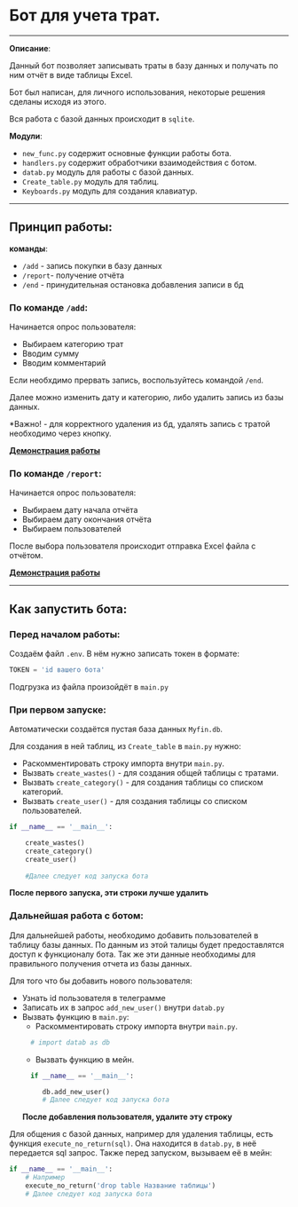 # Бот для учета трат.
___

**Описание**: 

Данный бот позволяет записывать траты в базу данных и получать по ним отчёт в виде таблицы Excel.

Бот был написан, для личного использования, некоторые решения сделаны исходя из этого.

Вся работа с базой данных происходит в `sqlite`.

**Модули**:
* `new_func.py` содержит основные функции работы бота.
* `handlers.py` содержит обработчики взаимодействия с ботом.
* `datab.py` модуль для работы с базой данных.
* `Create_table.py` модуль для таблиц.
* `Keyboards.py` модуль для создания клавиатур.
___

## Принцип работы:
**команды**:
* `/add` - запись покупки в базу данных
* `/report`- получение отчёта
* `/end` - принудительная остановка добавления записи в бд

### По команде `/add`:
Начинается опрос пользователя:
* Выбираем категорию трат
* Вводим сумму
* Вводим комментарий

Если необхдимо прервать запись, воспользуйтесь командой `/end`.

Далее можно изменить дату и категорию, либо удалить запись из базы данных.

*Важно! - для корректного удаления из бд, удалять запись с тратой необходимо через кнопку.

[**Демонстрация работы**](https://youtube.com/shorts/M5m4XD2zfSE?feature=share)

### По команде `/report`: 
Начинается опрос пользователя:
* Выбираем дату начала отчёта
* Выбираем дату окончания отчёта
* Выбираем пользователей

После выбора пользователя происходит отправка Excel файла с отчётом.

[**Демонстрация работы**](https://youtube.com/shorts/0pvVRxGRuzo?feature=share)
___
## Как запустить бота:

### Перед началом работы:
Создаём файл `.env`.
В нём нужно записать токен в формате:
```python
TOKEN = 'id вашего бота'
```
Подгрузка из файла произойдёт в `main.py`

### При первом запуске:
Автоматически создаётся пустая база данных `Myfin.db`.

Для создания в ней таблиц, из `Create_table` в `main.py` нужно:
* Раскомментировать строку импорта внутри `main.py`.
* Вызвать `create_wastes()` - для создания общей таблицы с тратами.
* Вызвать `create_category()` - для создания таблицы со списком категорий.
* Вызвать `create_user()` - для создания таблицы со списком пользователей.
```python
if __name__ == '__main__':

    create_wastes()
    create_category()
    create_user()
    
    #Далее следует код запуска бота
```
**После первого запуска, эти строки лучше удалить**

### Дальнейшая работа с ботом:
Для дальнейшей работы, необходимо добавить пользователей в таблицу базы данных.
По данным из этой талицы будет предоставлятся доступ к функционалу бота.
Так же эти данные необходимы для правильного получения отчета из базы данных.

Для того что бы добавить нового пользователя:
* Узнать id пользователя в телеграмме
* Записать их в запрос `add_new_user()` внутри `datab.py`
* Вызвать функцию в `main.py`:
  * Раскомментировать строку импорта внутри `main.py`.
  ```python
    # import datab as db
  ```
  * Вызвать функцию в мейн.
  ```python
    if __name__ == '__main__':

       db.add_new_user()
       # Далее следует код запуска бота
  ```
    **После добавления пользователя, удалите эту строку**

Для общения с базой данных, например для удаления таблицы, есть функция `execute_no_return(sql)`.
Она находится в `datab.py`, в неё передается sql запрос.
Также перед запуском, вызываем её в мейн:
```python
if __name__ == '__main__':
    # Например
    execute_no_return('drop table Название таблицы')
    # Далее следует код запуска бота
```











